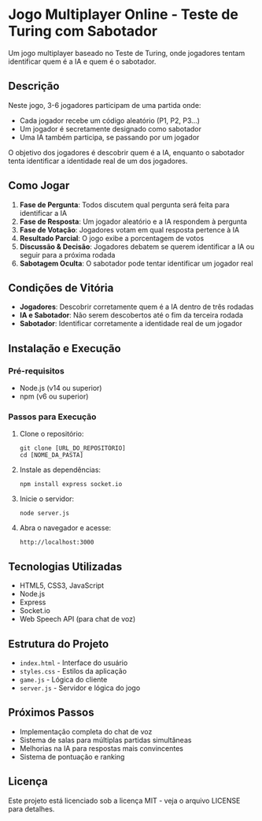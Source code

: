 # Jogo Multiplayer Online - Teste de Turing com Sabotador

Um jogo multiplayer baseado no Teste de Turing, onde jogadores tentam identificar quem é a IA e quem é o sabotador.

## Descrição

Neste jogo, 3-6 jogadores participam de uma partida onde:
- Cada jogador recebe um código aleatório (P1, P2, P3...)
- Um jogador é secretamente designado como sabotador
- Uma IA também participa, se passando por um jogador

O objetivo dos jogadores é descobrir quem é a IA, enquanto o sabotador tenta identificar a identidade real de um dos jogadores.

## Como Jogar

1. **Fase de Pergunta**: Todos discutem qual pergunta será feita para identificar a IA
2. **Fase de Resposta**: Um jogador aleatório e a IA respondem à pergunta
3. **Fase de Votação**: Jogadores votam em qual resposta pertence à IA
4. **Resultado Parcial**: O jogo exibe a porcentagem de votos
5. **Discussão & Decisão**: Jogadores debatem se querem identificar a IA ou seguir para a próxima rodada
6. **Sabotagem Oculta**: O sabotador pode tentar identificar um jogador real

## Condições de Vitória

- **Jogadores**: Descobrir corretamente quem é a IA dentro de três rodadas
- **IA e Sabotador**: Não serem descobertos até o fim da terceira rodada
- **Sabotador**: Identificar corretamente a identidade real de um jogador

## Instalação e Execução

### Pré-requisitos
- Node.js (v14 ou superior)
- npm (v6 ou superior)

### Passos para Execução

1. Clone o repositório:
   ```
   git clone [URL_DO_REPOSITÓRIO]
   cd [NOME_DA_PASTA]
   ```

2. Instale as dependências:
   ```
   npm install express socket.io
   ```

3. Inicie o servidor:
   ```
   node server.js
   ```

4. Abra o navegador e acesse:
   ```
   http://localhost:3000
   ```

## Tecnologias Utilizadas

- HTML5, CSS3, JavaScript
- Node.js
- Express
- Socket.io
- Web Speech API (para chat de voz)

## Estrutura do Projeto

- `index.html` - Interface do usuário
- `styles.css` - Estilos da aplicação
- `game.js` - Lógica do cliente
- `server.js` - Servidor e lógica do jogo

## Próximos Passos

- Implementação completa do chat de voz
- Sistema de salas para múltiplas partidas simultâneas
- Melhorias na IA para respostas mais convincentes
- Sistema de pontuação e ranking

## Licença

Este projeto está licenciado sob a licença MIT - veja o arquivo LICENSE para detalhes. 